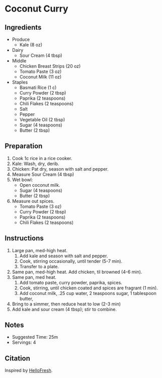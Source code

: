 # Coconut Curry

## Ingredients

- Produce
    - Kale (8 oz)
- Dairy
    - Sour Cream (4 tbsp)
- Middle
    - Chicken Breast Strips (20 oz)
    - Tomato Paste (3 oz)
    - Coconut Milk (11 oz)
- Staples
    - Basmati Rice (1 c)
    - Curry Powder (2 tbsp)
    - Paprika (2 teaspoons)
    - Chili Flakes (2 teaspoons)
    - Salt
    - Pepper
    - Vegetable Oil (2 tbsp)
    - Sugar (4 teaspoons)
    - Butter (2 tbsp)

## Preparation

1. Cook 1c rice in a rice cooker.
1. Kale: Wash, dry, derib.
1. Chicken: Pat dry, season with salt and pepper.
1. Measure Sour Cream (4 tbsp)
1. Wet bowl:
    - Open coconut milk.
    - Sugar (4 teaspoons)
    - Butter (2 tbsp)
1. Measure out spices.
    - Tomato Paste (3 oz)
    - Curry Powder (2 tbsp)
    - Paprika (2 teaspoons)
    - Chili Flakes (2 teaspoons)

## Instructions

1. Large pan, med-high heat.
    1. Add kale and season with salt and pepper.
    1. Cook, stirring occasionally, until tender (5-7 min).
    1. Transfer to a plate.
1. Same pan, med-high heat. Add chicken, til browned (4-6 min).
1. Same pan, med heat.
    1. Add tomato paste, curry powder, paprika, spices.
    1. Cook, stirring, until chicken coated and spices are fragrant (1 min).
    1. Add coconut milk, .25 cup water, 2 teaspoons sugar, 1 tablespoon butter,
1. Bring to a simmer, then reduce heat to low (2-3 min)
1. Add kale and sour cream (4 tbsp); stir to combine.

## Notes

- Suggested Time: 25m
- Servings: 4

## Citation

Inspired by [HelloFresh](https://www.hellofresh.com/recipes/coconut-curry-chicken-5f0e135dc0902c28ff563aa3).
